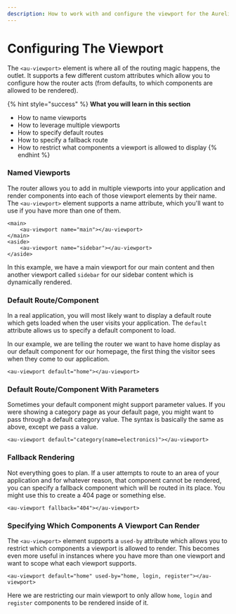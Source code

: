 ```yaml
---
description: How to work with and configure the viewport for the Aurelia Router.
---
```


# Configuring The Viewport

The `<au-viewport>` element is where all of the routing magic happens, the outlet. It supports a few different custom attributes which allow you to configure how the router acts \(from defaults, to which components are allowed to be rendered\).

{% hint style="success" %}
**What you will learn in this section**

* How to name viewports
* How to leverage multiple viewports
* How to specify default routes
* How to specify a fallback route
* How to restrict what components a viewport is allowed to display
{% endhint %}

### Named Viewports

The router allows you to add in multiple viewports into your application and render components into each of those viewport elements by their name. The `<au-viewport>` element supports a name attribute, which you'll want to use if you have more than one of them.

```markup
<main>
    <au-viewport name="main"></au-viewport>
</main>
<aside>
    <au-viewport name="sidebar"></au-viewport>
</aside>
```

In this example, we have a main viewport for our main content and then another viewport called `sidebar` for our sidebar content which is dynamically rendered.

### Default Route/Component

In a real application, you will most likely want to display a default route which gets loaded when the user visits your application. The `default` attribute allows us to specify a default component to load.

In our example, we are telling the router we want to have home display as our default component for our homepage, the first thing the visitor sees when they come to our application.

```markup
<au-viewport default="home"></au-viewport>
```

### Default Route/Component With Parameters

Sometimes your default component might support parameter values. If you were showing a category page as your default page, you might want to pass through a default category value. The syntax is basically the same as above, except we pass a value.

```markup
<au-viewport default="category(name=electronics)"></au-viewport>
```

### Fallback Rendering

Not everything goes to plan. If a user attempts to route to an area of your application and for whatever reason, that component cannot be rendered, you can specify a fallback component which will be routed in its place. You might use this to create a 404 page or something else.

```markup
<au-viewport fallback="404"></au-viewport>
```

### Specifying Which Components A Viewport Can Render

The `<au-viewport>` element supports a `used-by` attribute which allows you to restrict which components a viewport is allowed to render. This becomes even more useful in instances where you have more than one viewport and want to scope what each viewport supports.

```markup
<au-viewport default="home" used-by="home, login, register"></au-viewport>
```

Here we are restricting our main viewport to only allow `home`, `login` and `register` components to be rendered inside of it.

